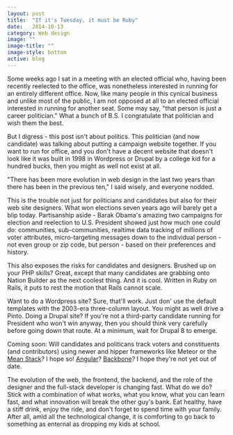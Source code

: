 ```yaml
---
layout: post
title:  "If it's Tuesday, it must be Ruby"
date:   2014-10-13
category: Web design
image: ""
image-title: ""
image-style: bottom
active: blog
---
```


Some weeks ago I sat in a meeting with an elected official who, having been recently reelected to the office, was nonetheless interested in running for an entirely different office. Now, like many people in this cynical business and unlike most of the public, I am not opposed at all to an elected official interested in running for another seat. Some may say, "that person is just a career politician." What a bunch of B.S. I congratulate that politician and wish them the best.

But I digress - this post isn't about politics. This politician (and now candidate) was talking about putting a campaign website together. If you want to run for office, and you don't have a decent website that doesn't look like it was built in 1998 in Wordpress or Drupal by a college kid for a hundred bucks, then you might as well not exist at all.

"There has been more evolution in web design in the last two years than there has been in the previous ten," I said wisely, and everyone nodded.

This is the trouble not just for politicians and candidates but also for their web site designers. What won elections seven years ago will barely get a blip today. Partisanship aside - Barak Obama's amazing two campaigns for election and reelection to U.S. President showed just how much one could do: communities, sub-communities, realtime data tracking of millions of voter attributes, micro-targeting messages down to the individual person - not even group or zip code, but person - based on their preferences and history.

This also exposes the risks for candidates and designers. Brushed up on your PHP skills? Great, except that many candidates are grabbing onto Nation Builder as the next coolest thing. And it is cool. Written in Ruby on Rails, it puts to rest the motion that Rails cannot scale.

Want to do a Wordpress site? Sure, that'll work. Just don' use the default templates with the 2003-era three-column layout. You might as well drive a Pinto. Doing a Drupal site? If you're not a third-party candidate running for President who won't win anyway, then you should think very carefully before going down that route. At a minimum, wait for Drupal 8 to emerge.

Coming soon: Will candidates and politicans track voters and constituents (and contributors) using newer and hipper frameworks like Meteor or the [Mean Stack](http://mean.io/)? I hope so! [Angular](https://angularjs.org/)? [Backbone](http://backbonejs.org/
)? I hope they're not yet out of date.

The evolution of the web, the frontend, the backend, and the role of the designer and the full-stack developer is changing fast. What do we do? Stick with a combination of what works, what you know, what you can learn fast, and what innovation will break the other guy's bank. Eat healthy, have a stiff drink, enjoy the ride, and don't forget to spend time with your family. After all, amid all the technological change, it is comforting to go back to something as enternal as dropping my kids at school.
